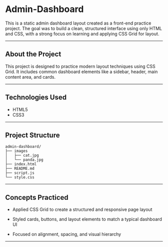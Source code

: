 # Admin-Dashboard
This is a static admin dashboard layout created as a front-end practice project. The goal was to build a clean, structured interface using only HTML and CSS, with a strong focus on learning and applying CSS Grid for layout.

--- 

## About the Project
This project is designed to practice modern layout techniques using CSS Grid. It includes common dashboard elements like a sidebar, header, main content area, and cards.

---

## Technologies Used
- HTML5
- CSS3

---

## Project Structure

```
admin-dashboard/
├── images
│   ├── cat.jpg
│   └── panda.jpg
├── index.html
├── README.md
├── script.js
└── style.css
```

---

## Concepts Practiced
- Applied CSS Grid to create a structured and responsive page layout

- Styled cards, buttons, and layout elements to match a typical dashboard UI

- Focused on alignment, spacing, and visual hierarchy

---